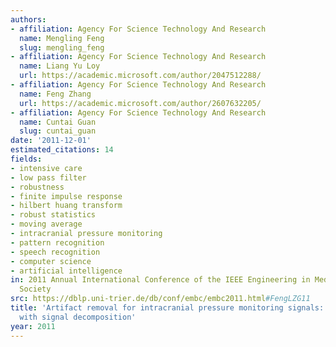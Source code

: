 ```yaml
---
authors:
- affiliation: Agency For Science Technology And Research
  name: Mengling Feng
  slug: mengling_feng
- affiliation: Agency For Science Technology And Research
  name: Liang Yu Loy
  url: https://academic.microsoft.com/author/2047512288/
- affiliation: Agency For Science Technology And Research
  name: Feng Zhang
  url: https://academic.microsoft.com/author/2607632205/
- affiliation: Agency For Science Technology And Research
  name: Cuntai Guan
  slug: cuntai_guan
date: '2011-12-01'
estimated_citations: 14
fields:
- intensive care
- low pass filter
- robustness
- finite impulse response
- hilbert huang transform
- robust statistics
- moving average
- intracranial pressure monitoring
- pattern recognition
- speech recognition
- computer science
- artificial intelligence
in: 2011 Annual International Conference of the IEEE Engineering in Medicine and Biology
  Society
src: https://dblp.uni-trier.de/db/conf/embc/embc2011.html#FengLZG11
title: 'Artifact removal for intracranial pressure monitoring signals: A robust solution
  with signal decomposition'
year: 2011
---
```

